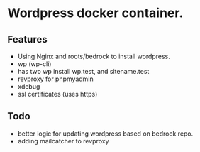 # Wordpress docker container.


##  Features

* Using Nginx and roots/bedrock to install wordpress.
* wp (wp-cli)
* has two wp install wp.test, and sitename.test
* revproxy for phpmyadmin
* xdebug
* ssl certificates (uses https)

## Todo

* better logic for updating wordpress based on bedrock repo.
* adding mailcatcher to revproxy


